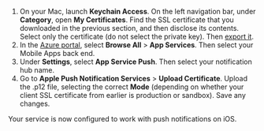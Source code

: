

1. On your Mac, launch **Keychain Access**. On the left navigation bar, under **Category**, open **My Certificates**. Find the SSL certificate that you downloaded in the previous section, and then disclose its contents. Select only the certificate (do not select the private key). Then [export it](https://support.apple.com/kb/PH20122?locale=en_US).
2. In the [Azure portal](https://portal.azure.com/), select **Browse All** > **App Services**. Then select your Mobile Apps back end. 
3. Under **Settings**, select **App Service Push**. Then select your notification hub name. 
3. Go to **Apple Push Notification Services** > **Upload Certificate**. Upload the .p12 file, selecting the correct **Mode** (depending on whether your client SSL certificate from earlier is production or sandbox). Save any changes.

Your service is now configured to work with push notifications on iOS.

[1]: ./media/app-service-mobile-apns-configure-push/mobile-push-notification-hub.png
